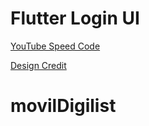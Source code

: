 # Flutter Login UI

[YouTube Speed Code](https://www.youtube.com/watch?v=6kaEbTfb444)

[Design Credit](https://dribbble.com/shots/5871600-Login-screen-UI-Design/attachments)
# movilDigilist
